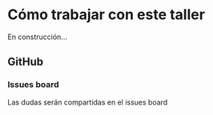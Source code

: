 # Cómo trabajar con este taller

En construcción...


## GitHub

### Issues board
Las dudas serán compartidas en el issues board


